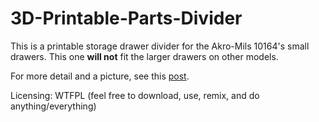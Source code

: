 3D-Printable-Parts-Divider
==========================

This is a printable storage drawer divider for the Akro-Mils 10164's 
small drawers. This one **will not** fit the larger drawers on other models.

For more detail and a picture, see this [post](http://open.konspyre.org/blog/2013/02/04/printable-divider/).

Licensing: WTFPL (feel free to download, use, remix, and do anything/everything)

